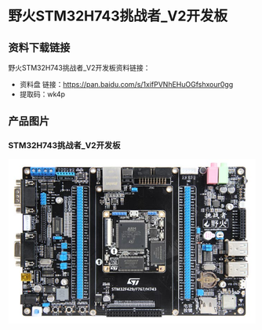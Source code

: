 [](index)

# 野火STM32H743挑战者_V2开发板

## 资料下载链接
野火STM32H743挑战者_V2开发板资料链接：
* 资料盘 链接：<https://pan.baidu.com/s/1xifPVNhEHuOGfshxour0gg> 
* 提取码：wk4p 




## 产品图片
### STM32H743挑战者_V2开发板
![STM32H743挑战者_V2开发板](../images/stm32/stm32f767_tiaozhanzhe_v2/stm32f767_tiaozhanzhe_v2.jpg)